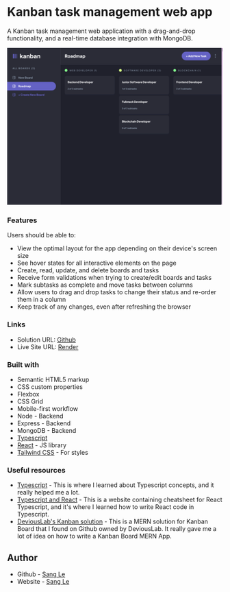 # Kanban task management web app

A Kanban task management web application with a drag-and-drop functionality, and a real-time database integration with MongoDB.

![Design preview for the Kanban task management web app coding challenge](./screenshot.png)

### Features

Users should be able to:

- View the optimal layout for the app depending on their device's screen size
- See hover states for all interactive elements on the page
- Create, read, update, and delete boards and tasks
- Receive form validations when trying to create/edit boards and tasks
- Mark subtasks as complete and move tasks between columns
- Allow users to drag and drop tasks to change their status and re-order them in a column
- Keep track of any changes, even after refreshing the browser

### Links

- Solution URL: [Github](https://github.com/sqle157/kanban-task-management)
- Live Site URL: [Render](https://kanban-task-management-webapp.onrender.com/)

### Built with

- Semantic HTML5 markup
- CSS custom properties
- Flexbox
- CSS Grid
- Mobile-first workflow
- Node - Backend
- Express - Backend
- MongoDB - Backend
- [Typescript](https://www.typescriptlang.org/)
- [React](https://reactjs.org/) - JS library
- [Tailwind CSS](https://tailwindcss.com/) - For styles

### Useful resources

- [Typescript](https://www.typescriptlang.org/) - This is where I learned about Typescript concepts, and it really helped me a lot.
- [Typescript and React](https://react-typescript-cheatsheet.netlify.app/) - This is a website containing cheatsheet for React Typescript, and it's where I learned how to write React code in Typescript.
- [DeviousLab's Kanban solution](https://github.com/DeviousLab/mern-kanban-board) - This is a MERN solution for Kanban Board that I found on Github owned by DeviousLab. It really gave me a lot of idea on how to write a Kanban Board MERN App.

## Author

- Github - [Sang Le](https://github.com/sqle157)
- Website - [Sang Le](https://www.sanglq.com/)

